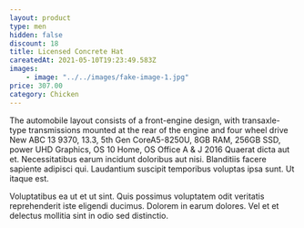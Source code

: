 ```yaml
---
layout: product
type: men
hidden: false
discount: 18
title: Licensed Concrete Hat
careatedAt: 2021-05-10T19:23:49.583Z
images:
    - image: "../../images/fake-image-1.jpg"
price: 307.00
category: Chicken
---
```

The automobile layout consists of a front-engine design, with transaxle-type transmissions mounted at the rear of the engine and four wheel drive
New ABC 13 9370, 13.3, 5th Gen CoreA5-8250U, 8GB RAM, 256GB SSD, power UHD Graphics, OS 10 Home, OS Office A & J 2016
Quaerat dicta aut et. Necessitatibus earum incidunt doloribus aut nisi. Blanditiis facere sapiente adipisci qui. Laudantium suscipit temporibus voluptas ipsa sunt. Ut itaque est.
 Voluptatibus ea ut et ut sint. Quis possimus voluptatem odit veritatis reprehenderit iste eligendi ducimus. Dolorem in earum dolores. Vel et et delectus mollitia sint in odio sed distinctio.
